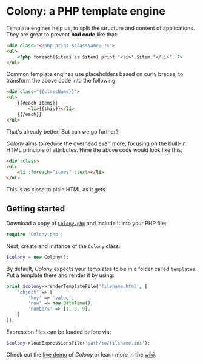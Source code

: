 # Colony: a PHP template engine

Template engines help us, to split the structure and content of applications.
They are great to prevent **bad code** like that:

```html
<div class="<?php print $className; ?>">
<ul>
	<?php foreach($items as $item) print '<li>'.$item.'</li>'; ?>
</ul>
```

Common template engines use placeholders based on curly braces, to transform the above code into the following:

```html
<div class="{{className}}">
<ul>
	{{#each items}}
		<li>{{this}}</li>
	{{/each}}
</ul>
```

That's already better!
But can we go further?

*Colony* aims to reduce the overhead even more, focusing on the built-in HTML principle of attributes.
Here the above code would look like this:

```html
<div :class>
<ul>
	<li :foreach="items" :text></li>
</ul>
```

This is as close to plain HTML as it gets.


## Getting started

Download a copy of [`Colony.php`](Colony.php) and include it into your PHP file:

```php
require 'Colony.php';
```

Next, create and instance of the `Colony` class:

```php
$colony = new Colony();
```

By default, _Colony_ expects your templates to be in a folder called `templates`.
Put a template there and render it by using:

```php
print $colony->renderTemplateFile('filename.html', [
	'object' => [
		'key' => 'value',
		'now' => new DateTime(),
		'numbers' => [1, 3, 9],
	]
]);
```

Expression files can be loaded before via:

```php
$colony->loadExpressionsFile('path/to/filename.ini');
```

Check out the [live demo](https://lab.luniverse.de/colony/demo/) of *Colony* or learn more in the [wiki](https://github.com/ljans/colony/wiki).

